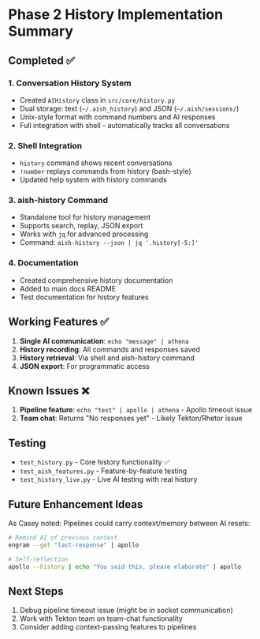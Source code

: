 # Phase 2 History Implementation Summary

## Completed ✅

### 1. Conversation History System
- Created `AIHistory` class in `src/core/history.py`
- Dual storage: text (`~/.aish_history`) and JSON (`~/.aish/sessions/`)
- Unix-style format with command numbers and AI responses
- Full integration with shell - automatically tracks all conversations

### 2. Shell Integration
- `history` command shows recent conversations
- `!number` replays commands from history (bash-style)
- Updated help system with history commands

### 3. aish-history Command
- Standalone tool for history management
- Supports search, replay, JSON export
- Works with `jq` for advanced processing
- Command: `aish-history --json | jq '.history[-5:]'`

### 4. Documentation
- Created comprehensive history documentation
- Added to main docs README
- Test documentation for history features

## Working Features ✅
1. **Single AI communication**: `echo "message" | athena`
2. **History recording**: All commands and responses saved
3. **History retrieval**: Via shell and aish-history command
4. **JSON export**: For programmatic access

## Known Issues ❌
1. **Pipeline feature**: `echo "test" | apollo | athena` - Apollo timeout issue
2. **Team chat**: Returns "No responses yet" - Likely Tekton/Rhetor issue

## Testing
- `test_history.py` - Core history functionality ✅
- `test_aish_features.py` - Feature-by-feature testing
- `test_history_live.py` - Live AI testing with real history

## Future Enhancement Ideas
As Casey noted: Pipelines could carry context/memory between AI resets:
```bash
# Remind AI of previous context
engram --get "last-response" | apollo

# Self-reflection
apollo --history | echo "You said this, please elaborate" | apollo
```

## Next Steps
1. Debug pipeline timeout issue (might be in socket communication)
2. Work with Tekton team on team-chat functionality
3. Consider adding context-passing features to pipelines